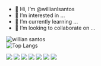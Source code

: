 - 👋 Hi, I’m @willianlsantos
- 👀 I’m interested in ...
- 🌱 I’m currently learning ...
- 💞️ I’m looking to collaborate on ...
  

<!---
willianlsantos/willianlsantos is a ✨ special ✨ repository because its `README.md` (this file) appears on your GitHub profile.
You can click the Preview link to take a look at your changes.
--->
![willian santos](https://github-readme-stats.vercel.app/api?username=willianlsantos&show_icons=true&bg_color=DEG,FCFFEE,902EF2,5C0BEE)
<br>
![Top Langs](https://github-readme-stats.vercel.app/api/top-langs/?username=willianlsantos&layout=compact)

<a href="https://mail.google.com/mail/u/0/?tab=rm&ogbl#inbox"><img src="https://img.shields.io/badge/Gmail-D14836?style=for-the-badge&logo=gmail&logoColor=white"></a>
<a href="https://www.linkedin.com/in/willian-l-santos/"><img src="https://img.shields.io/badge/LinkedIn-0077B5?style=for-the-badge&logo=linkedin&logoColor=white"></a>
<a href="https://www.instagram.com/williansantos.developer/"><img src="https://img.shields.io/badge/Instagram-E4405F?style=for-the-badge&logo=instagram&logoColor=white" ></a>
<img src="	https://img.shields.io/badge/HTML5-E34F26?style=for-the-badge&logo=html5&logoColor=white">
<img src="https://img.shields.io/badge/CSS3-1572B6?style=for-the-badge&logo=css3&logoColor=white">
<img src="https://img.shields.io/badge/JavaScript-F7DF1E?style=for-the-badge&logo=javascript&logoColor=black">
<img src="https://img.shields.io/badge/Figma-F24E1E?style=for-the-badge&logo=figma&logoColor=white">
